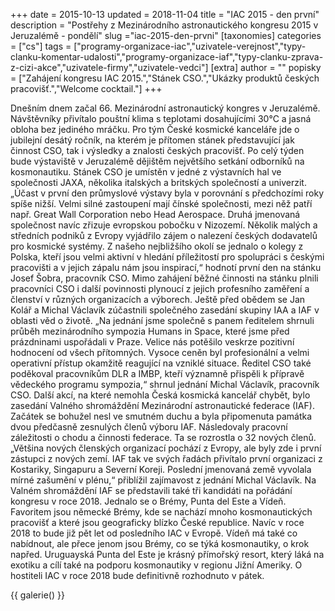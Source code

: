 +++
date = 2015-10-13
updated = 2018-11-04
title = "IAC 2015 - den první"
description = "Postřehy z Mezinárodního astronautického kongresu 2015 v Jeruzalémě - pondělí"
slug ="iac-2015-den-prvni"
[taxonomies]
categories = ["cs"]
tags = ["programy-organizace-iac","uzivatele-verejnost","typy-clanku-komentar-udalosti","programy-organizace-iaf","typy-clanku-zprava-z-cizi-akce","uzivatele-firmy","uzivatele-vedci"]
[extra]
author = ""
popisky = ["Zahájení kongresu IAC 2015.","Stánek CSO.","Ukázky produktů českých pracovišť.","Welcome cocktail."]
+++

Dnešním dnem začal 66. Mezinárodní astronautický kongres v Jeruzalémě. Návštěvníky přivítalo pouštní klima s teplotami dosahujícími 30°C a jasná obloha bez jediného mráčku. Pro tým České kosmické kanceláře jde o jubilejní desátý ročník, na kterém je přítomen stánek představující jak činnost CSO, tak i výsledky a znalosti českých pracovišť. Po celý týden bude výstaviště v Jeruzalémě dějištěm největšího setkání odborníků na kosmonautiku. Stánek CSO je umístěn v jedné z výstavních hal ve společnosti JAXA, několika italských a britských společností a univerzit. „Účast v první den průmyslové výstavy byla v porovnání s předchozími roky spíše nižší. Velmi silné zastoupení mají čínské společnosti, mezi něž patří např. Great Wall Corporation nebo Head Aerospace. Druhá jmenovaná společnost navíc zřizuje evropskou pobočku v Nizozemí. Několik malých a středních podniků z Evropy vyjádřilo zájem o nalezení českých dodavatelů pro kosmické systémy. Z našeho nejbližšího okolí se jednalo o kolegy z Polska, kteří jsou velmi aktivní v hledání příležitostí pro spolupráci s českými pracovišti a v jejich zápalu nám jsou inspirací,“ hodnotí první den na stánku Josef Šobra, pracovník CSO. Mimo zahájení běžné činnosti na stánku plnili pracovníci CSO i další povinnosti plynoucí z jejich profesního zaměření a členství v různých organizacích a výborech. Ještě před obědem se Jan Kolář a Michal Václavík zúčastnili společného zasedání skupiny IAA a IAF v oblasti věd o životě. „Na jednání jsme společně s panem ředitelem shrnuli průběh mezinárodního sympozia Humans in Space, které jsme před prázdninami uspořádali v Praze. Velice nás potěšilo veskrze pozitivní hodnocení od všech přítomných. Vysoce ceněn byl profesionální a velmi operativní přístup okamžitě reagující na vzniklé situace. Ředitel CSO také poděkoval pracovníkům DLR a IMBP, kteří významně přispěli k přípravě vědeckého programu sympozia,“ shrnul jednání Michal Václavík, pracovník CSO. Další akcí, na které nemohla Česká kosmická kancelář chybět, bylo zasedání Valného shromáždění Mezinárodní astronautické federace (IAF). Začátek se bohužel nesl ve smutném duchu a byla připomenuta památka dvou předčasně zesnulých členů výboru IAF. Následovaly pracovní záležitosti o chodu a činnosti federace. Ta se rozrostla o 32 nových členů. „Většina nových členských organizací pochází z Evropy, ale byly zde i první zástupci z nových zemí. IAF tak ve svých řadách přivítalo první organizaci z Kostariky, Singapuru a Severní Koreji. Poslední jmenovaná země vyvolala mírné zašumění v plénu,“ přiblížil zajímavost z jednání Michal Václavík. Na Valném shromáždění IAF se představili také tři kandidáti na pořádání kongresu v roce 2018. Jednalo se o Brémy, Punta del Este a Vídeň. Favoritem jsou německé Brémy, kde se nachází mnoho kosmonautických pracovišť a které jsou geograficky blízko České republice. Navíc v roce 2018 to bude již pět let od posledního IAC v Evropě. Vídeň má také co nabídnout, ale přece jenom jsou Brémy, co se týká kosmonautiky, o krok napřed. Uruguayská Punta del Este je krásný přímořský resort, který láká na exotiku a cílí také na podporu kosmonautiky v regionu Jižní Ameriky. O hostiteli IAC v roce 2018 bude definitivně rozhodnuto v pátek.

{{ galerie() }}
